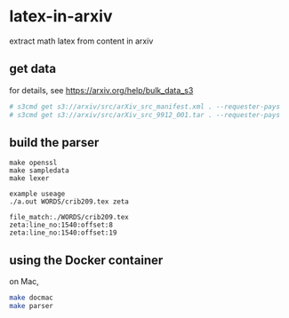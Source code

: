# latex-in-arxiv
extract math latex from content in arxiv

## get data
for details, see https://arxiv.org/help/bulk_data_s3  
```bash
# s3cmd get s3://arxiv/src/arXiv_src_manifest.xml . --requester-pays  
# s3cmd get s3://arxiv/src/arXiv_src_9912_001.tar . --requester-pays  
```


## build the parser
```
make openssl
make sampledata
make lexer

example useage  
./a.out WORDS/crib209.tex zeta  

file_match:./WORDS/crib209.tex  
zeta:line_no:1540:offset:8  
zeta:line_no:1540:offset:19  
```

## using the Docker container
on Mac,
```bash
make docmac
make parser
```
